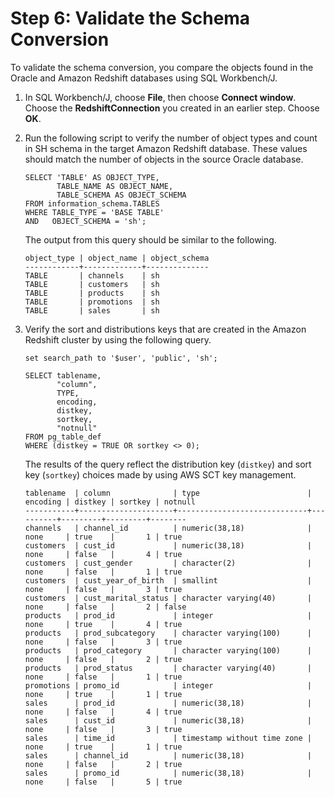 # Step 6: Validate the Schema Conversion<a name="chap-rdsoracle2redshift.steps.validateschemaconversion"></a>

To validate the schema conversion, you compare the objects found in the Oracle and Amazon Redshift databases using SQL Workbench/J\.

1. In SQL Workbench/J, choose **File**, then choose **Connect window**\. Choose the **RedshiftConnection** you created in an earlier step\. Choose **OK**\.

1. Run the following script to verify the number of object types and count in SH schema in the target Amazon Redshift database\. These values should match the number of objects in the source Oracle database\.

   ```
   SELECT 'TABLE' AS OBJECT_TYPE,
          TABLE_NAME AS OBJECT_NAME,
          TABLE_SCHEMA AS OBJECT_SCHEMA
   FROM information_schema.TABLES
   WHERE TABLE_TYPE = 'BASE TABLE'
   AND   OBJECT_SCHEMA = 'sh';
   ```

   The output from this query should be similar to the following\.

   ```
   object_type | object_name | object_schema
   ------------+-------------+--------------
   TABLE       | channels    | sh
   TABLE       | customers   | sh
   TABLE       | products    | sh
   TABLE       | promotions  | sh
   TABLE       | sales       | sh
   ```

1. Verify the sort and distributions keys that are created in the Amazon Redshift cluster by using the following query\.

   ```
   set search_path to '$user', 'public', 'sh';
   
   SELECT tablename,
          "column",
          TYPE,
          encoding,
          distkey,
          sortkey,
          "notnull"
   FROM pg_table_def
   WHERE (distkey = TRUE OR sortkey <> 0);
   ```

   The results of the query reflect the distribution key \(`distkey`\) and sort key \(`sortkey`\) choices made by using AWS SCT key management\.

   ```
   tablename  | column              | type                        | encoding | distkey | sortkey | notnull
   -----------+---------------------+-----------------------------+----------+---------+---------+--------
   channels   | channel_id          | numeric(38,18)              | none     | true    |       1 | true
   customers  | cust_id             | numeric(38,18)              | none     | false   |       4 | true
   customers  | cust_gender         | character(2)                | none     | false   |       1 | true
   customers  | cust_year_of_birth  | smallint                    | none     | false   |       3 | true
   customers  | cust_marital_status | character varying(40)       | none     | false   |       2 | false
   products   | prod_id             | integer                     | none     | true    |       4 | true
   products   | prod_subcategory    | character varying(100)      | none     | false   |       3 | true
   products   | prod_category       | character varying(100)      | none     | false   |       2 | true
   products   | prod_status         | character varying(40)       | none     | false   |       1 | true
   promotions | promo_id            | integer                     | none     | true    |       1 | true
   sales      | prod_id             | numeric(38,18)              | none     | false   |       4 | true
   sales      | cust_id             | numeric(38,18)              | none     | false   |       3 | true
   sales      | time_id             | timestamp without time zone | none     | true    |       1 | true
   sales      | channel_id          | numeric(38,18)              | none     | false   |       2 | true
   sales      | promo_id            | numeric(38,18)              | none     | false   |       5 | true
   ```